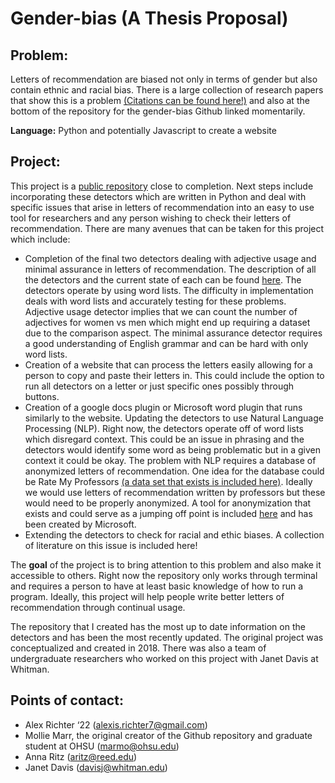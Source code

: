 # Gender-bias (A Thesis Proposal)

## Problem:
Letters of recommendation are biased not only in terms of gender but also contain ethnic and racial bias. There is a large collection of research papers that show this is a problem [(Citations can be found here!)](https://drive.google.com/drive/folders/1J-Z8DU5IpA3pOYG4qYVTcDnyDvMKvyr7?usp=sharing) and also at the bottom of the repository for the gender-bias Github linked momentarily.

**Language:** Python and potentially Javascript to create a website

## Project:

This project is a [public repository](https://github.com/gender-bias/gender-bias) close to completion. Next steps include incorporating these detectors which are written in Python and deal with specific issues
that arise in letters of recommendation into an easy to use tool for researchers and
any person wishing to check their letters of recommendation. There are many avenues
that can be taken for this project which include:

- Completion of the final two detectors dealing with adjective usage and minimal assurance
in letters of recommendation. The description of all the detectors and the current state of each can be found
[here](https://github.com/ajrichter7/gender-bias/tree/master/genderbias). The detectors operate by using word lists. The difficulty in implementation deals with word lists
and accurately testing for these problems. Adjective usage detector implies that we can
count the number of adjectives for women vs men which might end up requiring a dataset
due to the comparison aspect. The minimal assurance detector requires a good understanding
of English grammar and can be hard with only word lists.
- Creation of a website that can process the letters easily allowing for a person to
copy and paste their letters in. This could include the option to run all detectors
on a letter or just specific ones possibly through buttons.
- Creation of a google docs plugin or Microsoft word plugin that runs similarly to the website.
Updating the detectors to use Natural Language Processing (NLP). Right now,
the detectors operate off of word lists which disregard context. This could
be an issue in phrasing and the detectors would identify some word as being
problematic but in a given context it could be okay. The problem with NLP
requires a database of anonymized letters of recommendation. One idea for
the database could be Rate My Professors [(a data set that exists is included here)](https://data.mendeley.com/datasets/fvtfjyvw7d/2).
Ideally we would use letters of recommendation written by professors but these
would need to be properly anonymized. A tool for anonymization that exists and
could serve as a jumping off point is included [here](https://github.com/microsoft/presidio) and has been created by Microsoft.
- Extending the detectors to check for racial and ethic biases. A collection of literature on this issue is included here!

The **goal** of the project is to bring attention to this problem and also make it accessible to others. Right now the repository only works through terminal and requires a person to have at least basic knowledge of how to run a program. Ideally, this project will help people write better letters of recommendation through continual usage.

The repository that I created has the most up to date information on the detectors and has been the most recently updated. The original project was conceptualized and created in 2018. There was also a team of undergraduate researchers who worked on this project with Janet Davis at Whitman.

## Points of contact:

- Alex Richter ‘22 (alexis.richter7@gmail.com)
- Mollie Marr, the original creator of the Github repository and graduate student at OHSU (marmo@ohsu.edu)
- Anna Ritz (aritz@reed.edu)
- Janet Davis (davisj@whitman.edu)
